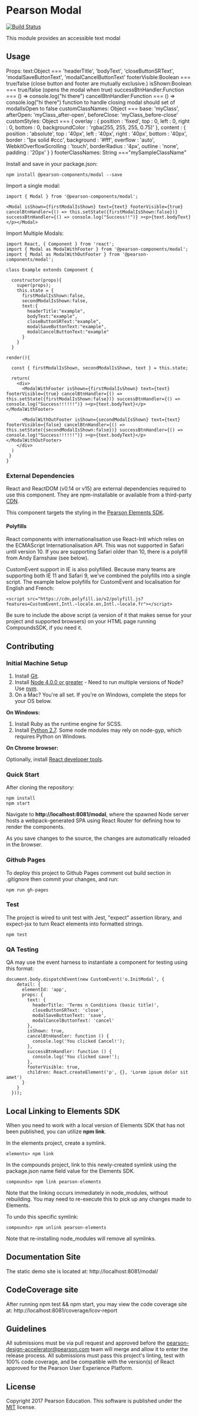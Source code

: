 # Pearson Modal
[![Build Status](https://travis-ci.org/Pearson-Higher-Ed/modal.svg?branch=master)](https://travis-ci.org/Pearson-Higher-Ed/modal)

This module provides an accessible text modal

## Usage

Props:
  text:Object === 'headerTitle', 'bodyText', 'closeButtonSRText', 'modalSaveButtonText', 'modalCancelButtonText'
  footerVisible:Boolean === true/false (close button and footer are mutually exclusive.)
  isShown:Boolean === true/false (opens the modal when true)
  successBtnHandler:Function === () => console.log("hi there")
  cancelBtnHandler:Function === () => console.log("hi there") function to handle closing modal should set of modalIsOpen to false
  customClassNames: Object === base: 'myClass', afterOpen: 'myClass_after-open', beforeClose: 'myClass_before-close' 
  customStyles: Object === {
    overlay : {
      position          : 'fixed',
      top               : 0,
      left              : 0,
      right             : 0,
      bottom            : 0,
      backgroundColor   : 'rgba(255, 255, 255, 0.75)'
    },
      content : {
      position                   : 'absolute',
      top                        : '40px',
      left                       : '40px',
      right                      : '40px',
      bottom                     : '40px',
      border                     : '1px solid #ccc',
      background                 : '#fff',
      overflow                   : 'auto',
      WebkitOverflowScrolling    : 'touch',
      borderRadius               : '4px',
      outline                    : 'none',
      padding                    : '20px'
    }
  } 
  footerClassNames: String ==="mySampleClassName"

Install and save in your package.json:

    npm install @pearson-components/modal --save

Import a single modal:

    import { Modal } from '@pearson-components/modal';

    <Modal isShown={firstModalIsShown} text={text} footerVisible={true} cancelBtnHandler={() => this.setState({firstModalIsShown:false})} successBtnHandler={() => console.log("Success!!")} ><p>{text.bodyText}</p></Modal>


Import Multiple Modals:

    import React, { Component } from 'react';
    import { Modal as ModalWithFooter } from '@pearson-components/modal';
    import { Modal as ModalWithOutFooter } from '@pearson-components/modal';

    class Example extends Component {

      constructor(props){
        super(props);
        this.state = {
          firstModalIsShown:false,
          secondModalIsShown:false,
          text:{
            headerTitle:"example",
            bodyText:"example",
            closeButtonSRText:"example",
            modalSaveButtonText:"example",
            modalCancelButtonText:"example"
          }
        }
      }

    render(){

      const { firstModalIsShown, secondModalIsShown, text } = this.state;

      return(
        <div>
          <ModalWithFooter isShown={firstModalIsShown} text={text} footerVisible={true} cancelBtnHandler={() => this.setState({firstModalIsShown:false})} successBtnHandler={() => console.log("Success!!!!!!")} ><p>{text.bodyText}</p></ModalWithFooter>

          <ModalWithOutFooter isShown={secondModalIsShown} text={text} footerVisible={false} cancelBtnHandler={() => this.setState({secondModalIsShown:false})} successBtnHandler={() => console.log("Success!!!!!!")} ><p>{text.bodyText}</p></ModalWithOutFooter>
        </div>
      )
     }
    }

### External Dependencies

React and ReactDOM (v0.14 or v15) are external dependencies required to use this component. They are npm-installable or
available from a third-party [CDN](https://cdnjs.com/libraries/react/).

This component targets the styling in the [Pearson Elements SDK](https://www.npmjs.com/package/pearson-elements).

#### Polyfills

React components with internationalisation use React-Intl which relies on the ECMAScript Internationalisation API. This was not supported in Safari until version 10. If you are supporting Safari older than 10, there is a polyfill from Andy Earnshaw (see below).

CustomEvent support in IE is also polyfilled. Because many teams are supporting both IE 11 and Safari 9, we've combined the polyfills into a single script. The example below polyfills for CustomEvent and localisation for English and French:

```
<script src="https://cdn.polyfill.io/v2/polyfill.js?features=CustomEvent,Intl.~locale.en,Intl.~locale.fr"></script>
```

Be sure to include the above script (a version of it that makes sense for your project and supported browsers) on your HTML page running CompoundsSDK, if you need it.

## Contributing

### Initial Machine Setup

1. Install [Git](https://git-scm.com/downloads).
2. Install [Node 4.0.0 or greater](https://nodejs.org) - Need to run multiple versions of Node? Use [nvm](https://github.com/creationix/nvm).
3. On a Mac? You're all set. If you're on Windows, complete the steps for your OS below.

**On Windows:**

1. Install Ruby as the runtime engine for SCSS.
2. Install [Python 2.7](https://www.python.org/downloads/). Some node modules may rely on node-gyp, which requires Python on Windows.

**On Chrome browser:**

Optionally, install [React developer tools](https://chrome.google.com/webstore/detail/react-developer-tools/fmkadmapgofadopljbjfkapdkoienihi?hl=en).

### Quick Start

After cloning the repository:

    npm install
    npm start

Navigate to **http://localhost:8081/modal**, where the spawned Node server hosts a webpack-generated SPA using
React Router for defining how to render the components.

As you save changes to the source, the changes are automatically reloaded in the browser.

### Github Pages

To deploy this project to Github Pages comment out build section in .gitignore then commit your changes, and run:

    npm run gh-pages


### Test

The project is wired to unit test with Jest, "expect" assertion library, and expect-jsx to turn React
elements into formatted strings.

    npm test

### QA Testing

QA may use the event harness to instantiate a component for testing using this format:
```
document.body.dispatchEvent(new CustomEvent('o.InitModal', {
    detail: {
      elementId: 'app',
      props: {
        text: {
          headerTitle: 'Terms n Conditions (basic title)',
          closeButtonSRText: 'close',
          modalSaveButtonText: 'save',
          modalCancelButtonText: 'cancel'
        },
        isShown: true,
        cancelBtnHandler: function () {
          console.log('You clicked Cancel!');
        },
        successBtnHandler: function () {
          console.log('You clicked save!');
        },
        footerVisible: true,
        children: React.createElement('p', {}, 'Lorem ipsum dolor sit amet')
      }
    }
  }));
```
## Local Linking to Elements SDK

When you need to work with a local version of Elements SDK that has not been published, you can utilize **npm link**.

In the elements project, create a symlink.

    elements> npm link

In the compounds project, link to this newly-created symlink using the package.json name field value for the Elements SDK.

    compounds> npm link pearson-elements

Note that the linking occurs immediately in node_modules, without rebuilding. You may need to re-execute this to pick up
any changes made to Elements.

To undo this specific symlink:

    compounds> npm unlink pearson-elements

Note that re-installing node_modules will remove all symlinks.

## Documentation Site

The static demo site is located at:
http://localhost:8081/modal/

## CodeCoverage site

After running npm test && npm start, you may view the code coverage site at:
http://localhost:8081/coverage/lcov-report


## Guidelines

All submissions must be via pull request and approved before the pearson-design-accelerator@pearson.com team will merge
and allow it to enter the release process. All submissions must pass this project's linting, test with 100% code coverage,
and be compatible with the version(s) of React approved for the Pearson User Experience Platform.

## License

Copyright 2017 Pearson Education. This software is published under the [MIT](LICENSE) license.
